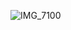 ![IMG_7100](https://user-images.githubusercontent.com/10023615/87072022-bcd11e80-c238-11ea-8802-6dcd695acb00.jpg)
